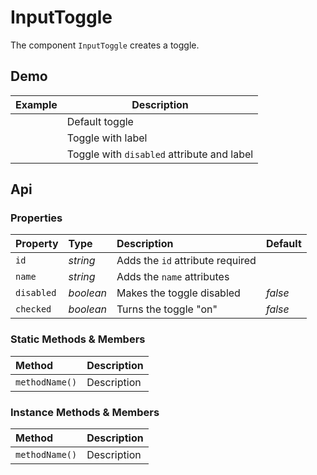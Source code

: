 # InputToggle

The component `InputToggle` creates a toggle.

## Demo

<table>
  <thead>
    <tr>
      <th>Example</th>
      <th>Description</th>
    </tr>
  </thead>
  <tbody>
    <tr>
      <td><input-toggle id="toggle-example-1"></input-toggle></td>
      <td>Default toggle</td>
    </tr>
    <tr>
      <td><input-toggle id="toggle-example-2" label="Label"></input-toggle></td>
      <td>Toggle with label</td>
    </tr>
    <tr>
      <td><input-toggle id="toggle-example-3" label="Disabled" disabled></input-toggle></td>
      <td>Toggle with <code>disabled</code> attribute and label</td>
    </tr>
  </tbody>
</table>

## Api

### Properties

| Property | Type | Description | Default |
| :--- | :--- | :--- | :--- |
| `id` | *string* | Adds the <code>id</code> attribute <span class="req">required</span> | |
| `name` | *string* | Adds the <code>name</code> attributes | |
| `disabled` | *boolean* | Makes the toggle disabled | *false* |
| `checked` | *boolean* | Turns the toggle "on" | *false* |

### Static Methods & Members

| Method | Description |
| :--- | :--- |
| `methodName()` | Description |

### Instance Methods & Members

| Method | Description |
| :--- | :--- |
| `methodName()` | Description |
